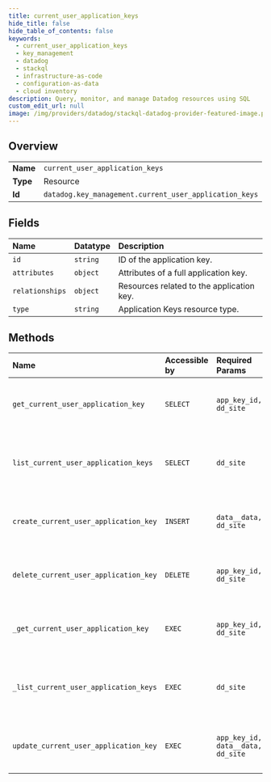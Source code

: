 ```yaml
---
title: current_user_application_keys
hide_title: false
hide_table_of_contents: false
keywords:
  - current_user_application_keys
  - key_management
  - datadog    
  - stackql
  - infrastructure-as-code
  - configuration-as-data
  - cloud inventory
description: Query, monitor, and manage Datadog resources using SQL
custom_edit_url: null
image: /img/providers/datadog/stackql-datadog-provider-featured-image.png
---
```

  
    

## Overview
<table><tbody>
<tr><td><b>Name</b></td><td><code>current_user_application_keys</code></td></tr>
<tr><td><b>Type</b></td><td>Resource</td></tr>
<tr><td><b>Id</b></td><td><code>datadog.key_management.current_user_application_keys</code></td></tr>
</tbody></table>

## Fields
| Name | Datatype | Description |
|:-----|:---------|:------------|
| `id` | `string` | ID of the application key. |
| `attributes` | `object` | Attributes of a full application key. |
| `relationships` | `object` | Resources related to the application key. |
| `type` | `string` | Application Keys resource type. |
## Methods
| Name | Accessible by | Required Params | Description |
|:-----|:--------------|:----------------|:------------|
| `get_current_user_application_key` | `SELECT` | `app_key_id, dd_site` | Get an application key owned by current user |
| `list_current_user_application_keys` | `SELECT` | `dd_site` | List all application keys available for current user |
| `create_current_user_application_key` | `INSERT` | `data__data, dd_site` | Create an application key for current user |
| `delete_current_user_application_key` | `DELETE` | `app_key_id, dd_site` | Delete an application key owned by current user |
| `_get_current_user_application_key` | `EXEC` | `app_key_id, dd_site` | Get an application key owned by current user |
| `_list_current_user_application_keys` | `EXEC` | `dd_site` | List all application keys available for current user |
| `update_current_user_application_key` | `EXEC` | `app_key_id, data__data, dd_site` | Edit an application key owned by current user |
